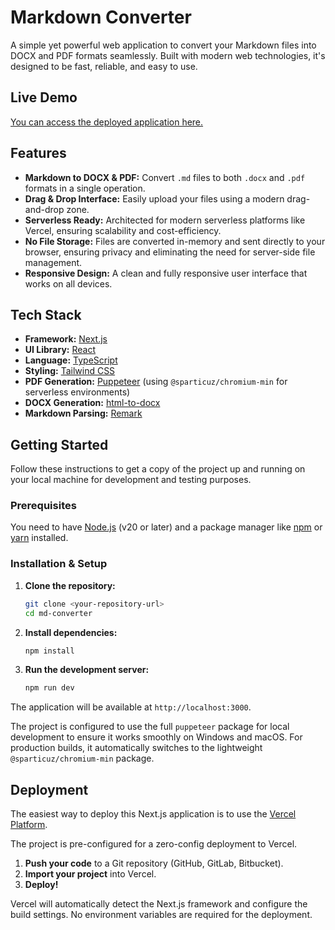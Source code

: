 # Markdown Converter

A simple yet powerful web application to convert your Markdown files into DOCX and PDF formats seamlessly. Built with modern web technologies, it's designed to be fast, reliable, and easy to use.

## Live Demo

[You can access the deployed application here.]() <!-- TODO: Add your Vercel deployment URL here -->

## Features

-   **Markdown to DOCX & PDF:** Convert `.md` files to both `.docx` and `.pdf` formats in a single operation.
-   **Drag & Drop Interface:** Easily upload your files using a modern drag-and-drop zone.
-   **Serverless Ready:** Architected for modern serverless platforms like Vercel, ensuring scalability and cost-efficiency.
-   **No File Storage:** Files are converted in-memory and sent directly to your browser, ensuring privacy and eliminating the need for server-side file management.
-   **Responsive Design:** A clean and fully responsive user interface that works on all devices.

## Tech Stack

-   **Framework:** [Next.js](https://nextjs.org/)
-   **UI Library:** [React](https://react.dev/)
-   **Language:** [TypeScript](https://www.typescriptlang.org/)
-   **Styling:** [Tailwind CSS](https://tailwindcss.com/)
-   **PDF Generation:** [Puppeteer](https://pptr.dev/) (using `@sparticuz/chromium-min` for serverless environments)
-   **DOCX Generation:** [html-to-docx](https://www.npmjs.com/package/html-to-docx)
-   **Markdown Parsing:** [Remark](https://remark.js.org/)

## Getting Started

Follow these instructions to get a copy of the project up and running on your local machine for development and testing purposes.

### Prerequisites

You need to have [Node.js](https://nodejs.org/en) (v20 or later) and a package manager like [npm](https://www.npmjs.com/) or [yarn](https://yarnpkg.com/) installed.

### Installation & Setup

1.  **Clone the repository:**
    ```bash
    git clone <your-repository-url>
    cd md-converter
    ```

2.  **Install dependencies:**
    ```bash
    npm install
    ```

3.  **Run the development server:**
    ```bash
    npm run dev
    ```

The application will be available at `http://localhost:3000`.

The project is configured to use the full `puppeteer` package for local development to ensure it works smoothly on Windows and macOS. For production builds, it automatically switches to the lightweight `@sparticuz/chromium-min` package.

## Deployment

The easiest way to deploy this Next.js application is to use the [Vercel Platform](https://vercel.com/new).

The project is pre-configured for a zero-config deployment to Vercel.

1.  **Push your code** to a Git repository (GitHub, GitLab, Bitbucket).
2.  **Import your project** into Vercel.
3.  **Deploy!**

Vercel will automatically detect the Next.js framework and configure the build settings. No environment variables are required for the deployment.
